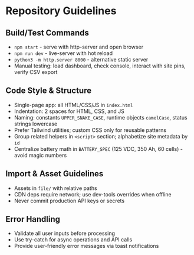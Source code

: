 # Repository Guidelines

## Build/Test Commands
- `npm start` - serve with http-server and open browser
- `npm run dev` - live-server with hot reload
- `python3 -m http.server 8000` - alternative static server
- Manual testing: load dashboard, check console, interact with site pins, verify CSV export

## Code Style & Structure
- Single-page app: all HTML/CSS/JS in `index.html`
- Indentation: 2 spaces for HTML, CSS, and JS
- Naming: constants `UPPER_SNAKE_CASE`, runtime objects `camelCase`, status strings lowercase
- Prefer Tailwind utilities; custom CSS only for reusable patterns
- Group related helpers in `<script>` section; alphabetize site metadata by `id`
- Centralize battery math in `BATTERY_SPEC` (125 VDC, 350 Ah, 60 cells) - avoid magic numbers

## Import & Asset Guidelines
- Assets in `file/` with relative paths
- CDN deps require network; use dev-tools overrides when offline
- Never commit production API keys or secrets

## Error Handling
- Validate all user inputs before processing
- Use try-catch for async operations and API calls
- Provide user-friendly error messages via toast notifications


